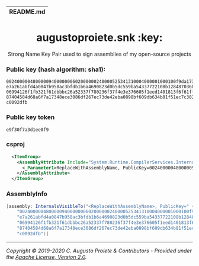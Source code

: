 | README.md |
|:---|

<h1 align="center">augustoproiete.snk :key:</h1>
<div align="center">

Strong Name Key Pair used to sign assemblies of my open-source projects

</div>

### Public key (hash algorithm: sha1):
```
0024000004800000940000000602000000240000525341310004000001000100f9da1733f4a1fe
e7a261abfd4a0847b958ac3bfdb1b6a4690823d0b5dc559ba54337722108b1284870360a8d062a
06994126f1fb321f61dbbbc26a52337f780236f37f4e3e376605f1eed1401813f6f61fff6c9c16
87404584d68a6f7a17348ece3086df267ec73de42eba0898bf609db634b81f51ec7c38200a17a3
c0092dfb
```

### Public key token
```
e9f30f7a3d1ee0f9
```

### csproj

```xml
  <ItemGroup>
    <AssemblyAttribute Include="System.Runtime.CompilerServices.InternalsVisibleTo">
      <_Parameter1>ReplaceWithAssemblyName, PublicKey=0024000004800000940000000602000000240000525341310004000001000100f9da1733f4a1fee7a261abfd4a0847b958ac3bfdb1b6a4690823d0b5dc559ba54337722108b1284870360a8d062a06994126f1fb321f61dbbbc26a52337f780236f37f4e3e376605f1eed1401813f6f61fff6c9c1687404584d68a6f7a17348ece3086df267ec73de42eba0898bf609db634b81f51ec7c38200a17a3c0092dfb</_Parameter1>
    </AssemblyAttribute>
  </ItemGroup>
```

### AssemblyInfo

```csharp
[assembly: InternalsVisibleTo("<ReplaceWithAssemblyName>, PublicKey=" +
    "0024000004800000940000000602000000240000525341310004000001000100f9da1733f4a1fe" +
    "e7a261abfd4a0847b958ac3bfdb1b6a4690823d0b5dc559ba54337722108b1284870360a8d062a" +
    "06994126f1fb321f61dbbbc26a52337f780236f37f4e3e376605f1eed1401813f6f61fff6c9c16" +
    "87404584d68a6f7a17348ece3086df267ec73de42eba0898bf609db634b81f51ec7c38200a17a3" +
    "c0092dfb")]
```

---

_Copyright &copy; 2019-2020 C. Augusto Proiete & Contributors - Provided under the [Apache License, Version 2.0](LICENSE)._
